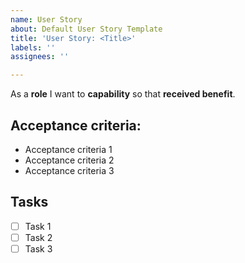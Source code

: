 ```yaml
---
name: User Story
about: Default User Story Template
title: 'User Story: <Title>'
labels: ''
assignees: ''

---
```


As a **role** I want to **capability** so that **received benefit**.

## Acceptance criteria:
- Acceptance criteria 1
- Acceptance criteria 2
- Acceptance criteria 3

## Tasks
- [ ] Task 1
- [ ] Task 2
- [ ] Task 3
